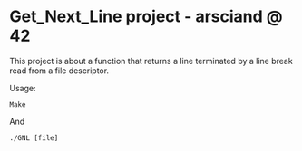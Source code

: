 # Get_Next_Line project - arsciand @ 42

This project is about a function that returns a line terminated by a line break read from a file descriptor.

Usage: 

```Make```

And

```./GNL [file]```
